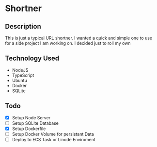 # Shortner

## Description
This is just a typical URL shortner. I wanted a quick and simple one to use for a side project I am working on. I decided just to roll my own

## Technology Used
- NodeJS
- TypeScript
- Ubuntu
- Docker
- SQLite

## Todo
- [x] Setup Node Server
- [ ] Setup SQLite Database
- [x] Setup Dockerfile
- [ ] Setup Docker Volume for persistant Data
- [ ] Deploy to ECS Task or Linode Enviroment